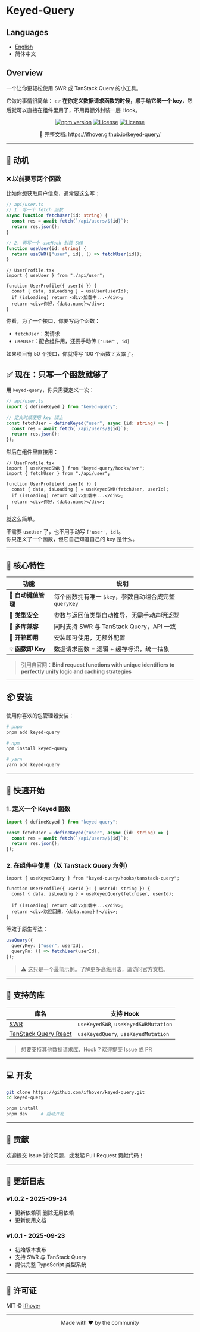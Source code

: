 # Keyed-Query

## Languages

- [English](README.md)
- 简体中文

## Overview

一个让你更轻松使用 SWR 或 TanStack Query 的小工具。

它做的事情很简单： 👉 **在你定义数据请求函数的时候，顺手给它绑一个 key**，然后就可以直接在组件里用了，不用再额外封装一层 Hook。

<p align="center">
  <a href="https://www.npmjs.com/package/keyed-query"><img src="https://img.shields.io/npm/v/keyed-query?color=blue" alt="npm version" /></a>
  <a href="https://opensource.org/licenses/MIT"><img src="https://img.shields.io/github/stars/ifhover/keyed-query" alt="License" /></a>
  <a href="https://opensource.org/licenses/MIT"><img src="https://img.shields.io/badge/license-MIT-green.svg" alt="License" /></a>
</p>

<p align="center">
  📘 完整文档: <a href="https://ifhover.github.io/keyed-query/">https://ifhover.github.io/keyed-query/</a>
</p>

---

## 📌 动机

### ❌ 以前要写两个函数

比如你想获取用户信息，通常要这么写：

```ts
// api/user.ts
// 1. 写一个 fetch 函数
async function fetchUser(id: string) {
  const res = await fetch(`/api/users/${id}`);
  return res.json();
}

// 2. 再写一个 useHook 封装 SWR
function useUser(id: string) {
  return useSWR(["user", id], () => fetchUser(id));
}
```

```tsx
// UserProfile.tsx
import { useUser } from "./api/user";

function UserProfile({ userId }) {
  const { data, isLoading } = useUser(userId);
  if (isLoading) return <div>加载中...</div>;
  return <div>你好，{data.name}</div>;
}
```

你看，为了一个接口，你要写两个函数：

- `fetchUser`：发请求
- `useUser`：配合组件用，还要手动传 `['user', id]`

如果项目有 50 个接口，你就得写 100 个函数？太累了。

## ✅ 现在：只写一个函数就够了

用 `keyed-query`，你只需要定义一次：

```ts
// api/user.ts
import { defineKeyed } from "keyed-query";

// 定义时顺便把 key 绑上
const fetchUser = defineKeyed("user", async (id: string) => {
  const res = await fetch(`/api/users/${id}`);
  return res.json();
});
```

然后在组件里直接用：

```tsx
// UserProfile.tsx
import { useKeyedSWR } from "keyed-query/hooks/swr";
import { fetchUser } from "./api/user";

function UserProfile({ userId }) {
  const { data, isLoading } = useKeyedSWR(fetchUser, userId);
  if (isLoading) return <div>加载中...</div>;
  return <div>你好，{data.name}</div>;
}
```

就这么简单。

不需要 `useUser` 了，也不用手动写 `['user', id]`。  
你只定义了一个函数，但它自己知道自己的 key 是什么。

---

## 🌟 核心特性

| 功能                | 说明                                                   |
| ------------------- | ------------------------------------------------------ |
| 🔑 **自动键值管理** | 每个函数拥有唯一 `$key`，参数自动组合成完整 `queryKey` |
| 🎯 **类型安全**     | 参数与返回值类型自动推导，无需手动声明泛型             |
| 🔄 **多库兼容**     | 同时支持 SWR 与 TanStack Query，API 一致               |
| 🚀 **开箱即用**     | 安装即可使用，无额外配置                               |
| 💡 **函数即 Key**   | 数据请求函数 = 逻辑 + 缓存标识，统一抽象               |

> 引用自官网：**Bind request functions with unique identifiers to perfectly unify logic and caching strategies**

---

## 📦 安装

使用你喜欢的包管理器安装：

```bash
# pnpm
pnpm add keyed-query

# npm
npm install keyed-query

# yarn
yarn add keyed-query
```

---

## 🚀 快速开始

### 1. 定义一个 Keyed 函数

```ts
import { defineKeyed } from "keyed-query";

const fetchUser = defineKeyed("user", async (id: string) => {
  const res = await fetch(`/api/users/${id}`);
  return res.json();
});
```

### 2. 在组件中使用（以 TanStack Query 为例）

```tsx
import { useKeyedQuery } from "keyed-query/hooks/tanstack-query";

function UserProfile({ userId }: { userId: string }) {
  const { data, isLoading } = useKeyedQuery(fetchUser, userId);

  if (isLoading) return <div>加载中...</div>;
  return <div>欢迎回来，{data.name}！</div>;
}
```

等效于原生写法：

```ts
useQuery({
  queryKey: ["user", userId],
  queryFn: () => fetchUser(userId),
});
```

> ⚠️ 这只是一个最简示例。了解更多高级用法，请访问官方文档。

---

## 🧩 支持的库

| 库名                                               | 支持 Hook                            |
| -------------------------------------------------- | ------------------------------------ |
| [SWR](https://swr.vercel.app)                      | `useKeyedSWR`, `useKeyedSWRMutation` |
| [TanStack Query React](https://tanstack.com/query) | `useKeyedQuery`, `useKeyedMutation`  |

> 想要支持其他数据请求库、Hook？欢迎提交 Issue 或 PR

---

## 💻 开发

```bash
git clone https://github.com/ifhover/keyed-query.git
cd keyed-query

pnpm install
pnpm dev     # 启动开发
```

---

## 🤝 贡献

欢迎提交 Issue 讨论问题，或发起 Pull Request 贡献代码！

---

## 📜 更新日志

### v1.0.2 - 2025-09-24

- 更新依赖项 删除无用依赖
- 更新使用文档

### v1.0.1 - 2025-09-23

- 初始版本发布
- 支持 SWR 与 TanStack Query
- 提供完整 TypeScript 类型系统

---

## 📄 许可证

MIT © [ifhover](https://github.com/ifhover)

---

<p align="center">
  Made with ❤️ by the community
</p>
